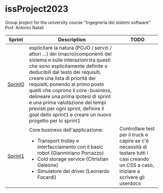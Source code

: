 # issProject2023
Group project for the university course "Ingegneria dei sistemi software" Prof. Antonio Natali

| Sprint              | Description                                                                                                                                                                                                                                                                                                                                                                                                                                                                 | TODO                                                                                                                                    |
|---------------------|-----------------------------------------------------------------------------------------------------------------------------------------------------------------------------------------------------------------------------------------------------------------------------------------------------------------------------------------------------------------------------------------------------------------------------------------------------------------------------|-----------------------------------------------------------------------------------------------------------------------------------------|
| [Sprint0](https://htmlpreview.github.io/?https://github.com/LEOB3TA/ColdStorageService-Project/blob/main/Sprint0Reviewed/userDocs/sprint0Reviewed.html) | esplicitare la natura (POJO / servzi / attori …) dei (macro)componenti del sistema e sulle interazioni tra questi che sono esplicitamente definite o deducibili dal testo dei requisiti, creare una lista di priorità dei requisiti, ponendo al primo posto quelli che coprono il core-business, delineare una prima ipotesi di sprint e una prima valutazione dei tempi previsti per ogni sprint, definire il goal dello sprint1 e creare un nuovo progetto per lo sprint1 |                                                                                                                                         |
| [Sprint1](Sprint1/) | Core business dell'applicazione: <ul> <li>Transport trolley e interfacciamento con il basic robot (Gianmiriano Porrazzo)</li><li>Cold storage service (Christian Galeone)</li><li>Simulatore dei driver (Leonardo Focardi)</li></ul>                                                                                                                                                                                                                                        | Controllare test per il truck e capire se c'è necessità di testare tutti i casi creando un CSS a caso, iniziare a scrivere gli userdocs |
